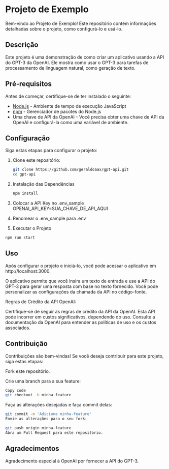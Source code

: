 # Projeto de Exemplo

Bem-vindo ao Projeto de Exemplo! Este repositório contém informações detalhadas sobre o projeto, como configurá-lo e usá-lo.

## Descrição

Este projeto é uma demonstração de como criar um aplicativo usando a API do GPT-3 da OpenAI. Ele mostra como usar o GPT-3 para tarefas de processamento de linguagem natural, como geração de texto.

## Pré-requisitos

Antes de começar, certifique-se de ter instalado o seguinte:

- [Node.js](https://nodejs.org/) - Ambiente de tempo de execução JavaScript
- [npm](https://www.npmjs.com/) - Gerenciador de pacotes do Node.js
- Uma chave de API da OpenAI - Você precisa obter uma chave de API da OpenAI e configurá-la como uma variável de ambiente.

## Configuração

Siga estas etapas para configurar o projeto:

1. Clone este repositório:

   ```bash
   git clone https://github.com/geraldoaax/gpt-api.git
   cd gpt-api
   ```

2. Instalação das Dependências

   ```bash
   npm install
   ```

3. Colocar a API Key no .env_sample
   OPENAI_API_KEY=SUA_CHAVE_DE_API_AQUI

4. Renomear o .env_sample para .env

5. Executar o Projeto

```bash
npm run start
```

## Uso

Após configurar o projeto e iniciá-lo, você pode acessar o aplicativo em http://localhost:3000.

O aplicativo permite que você insira um texto de entrada e use a API do GPT-3 para gerar uma resposta com base no texto fornecido. Você pode personalizar as configurações da chamada da API no código-fonte.

Regras de Crédito da API OpenAI:

Certifique-se de seguir as regras de crédito da API da OpenAI. Esta API pode incorrer em custos significativos, dependendo do uso. Consulte a documentação da OpenAI para entender as políticas de uso e os custos associados.

## Contribuição

Contribuições são bem-vindas! Se você deseja contribuir para este projeto, siga estas etapas:

Fork este repositório.

Crie uma branch para a sua feature:

```bash
Copy code
git checkout -b minha-feature
```

Faça as alterações desejadas e faça commit delas:

```bash
git commit -m 'Adiciona minha-feature'
Envie as alterações para o seu fork:
```

```bash
git push origin minha-feature
Abra um Pull Request para este repositório.
```

## Agradecimentos

Agradecimento especial à OpenAI por fornecer a API do GPT-3.
